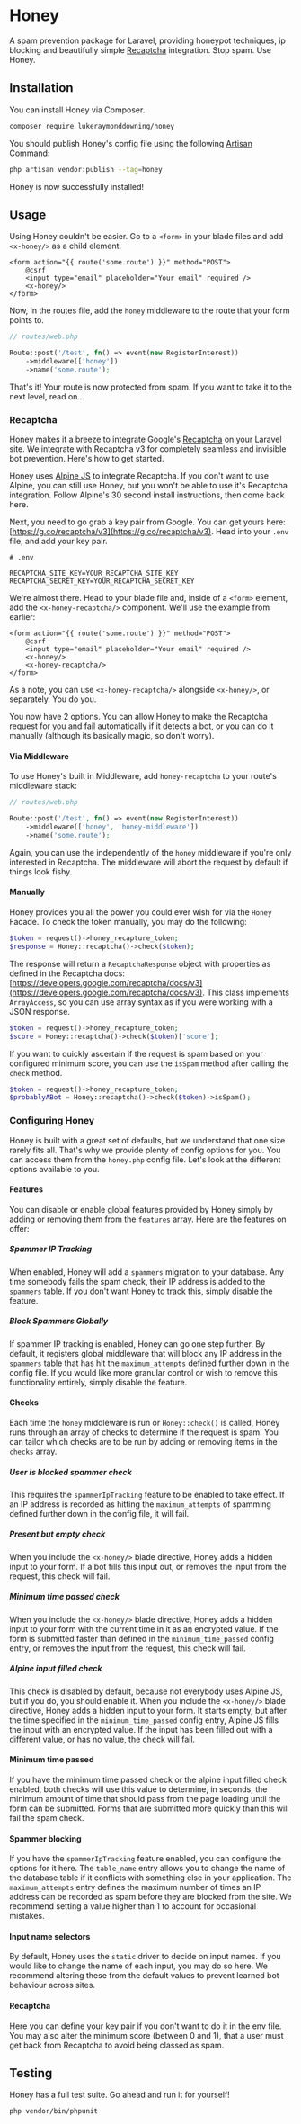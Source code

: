 # Honey
A spam prevention package for Laravel, providing honeypot techniques, ip blocking and beautifully simple 
[Recaptcha](https://developers.google.com/recaptcha) integration. Stop spam. Use Honey.

## Installation
You can install Honey via Composer.

```bash
composer require lukeraymonddowning/honey
```

You should publish Honey's config file using the following [Artisan](https://laravel.com/docs/master/artisan) Command:

```bash
php artisan vendor:publish --tag=honey
```

Honey is now successfully installed!

## Usage
Using Honey couldn't be easier. Go to a `<form>` in your blade files and add `<x-honey/>` as a child element.

```blade
<form action="{{ route('some.route') }}" method="POST">
    @csrf
    <input type="email" placeholder="Your email" required />
    <x-honey/>
</form>
```

Now, in the routes file, add the `honey` middleware to the route that your form points to.

```php
// routes/web.php

Route::post('/test', fn() => event(new RegisterInterest))
    ->middleware(['honey'])
    ->name('some.route');
```

That's it! Your route is now protected from spam. If you want to take it to the next level, read on...

### Recaptcha

Honey makes it a breeze to integrate Google's [Recaptcha](https://developers.google.com/recaptcha) on your Laravel
site. We integrate with Recaptcha v3 for completely seamless and invisible bot prevention. Here's how to get started.

Honey uses [Alpine JS](https://github.com/alpinejs/alpine) to integrate Recaptcha. If you don't want to use Alpine,
you can still use Honey, but you won't be able to use it's Recaptcha integration. Follow Alpine's 30 second install
instructions, then come back here.

Next, you need to go grab a key pair from Google. You can get yours here: 
[https://g.co/recaptcha/v3](https://g.co/recaptcha/v3). Head into your `.env` file, and add your key pair.

```dotenv
# .env

RECAPTCHA_SITE_KEY=YOUR_RECAPTCHA_SITE_KEY
RECAPTCHA_SECRET_KEY=YOUR_RECAPTCHA_SECRET_KEY
```

We're almost there. Head to your blade file and, inside of a `<form>` element, add the `<x-honey-recaptcha/>` component.
We'll use the example from earlier:

```blade
<form action="{{ route('some.route') }}" method="POST">
    @csrf
    <input type="email" placeholder="Your email" required />
    <x-honey/>
    <x-honey-recaptcha/> 
</form>
```

As a note, you can use `<x-honey-recaptcha/>` alongside `<x-honey/>`, or separately. You do you.

You now have 2 options. You can allow Honey to make the Recaptcha request for you and fail automatically if it
detects a bot, or you can do it manually (although its basically magic, so don't worry).

#### Via Middleware

To use Honey's built in Middleware, add `honey-recaptcha` to your route's middleware stack:

```php
// routes/web.php

Route::post('/test', fn() => event(new RegisterInterest))
    ->middleware(['honey', 'honey-middleware'])
    ->name('some.route');
```

Again, you can use the independently of the `honey` middleware if you're only interested in Recaptcha. The middleware
will abort the request by default if things look fishy.

#### Manually

Honey provides you all the power you could ever wish for via the `Honey` Facade. To check the token manually, you may
do the following:

```php
$token = request()->honey_recapture_token;
$response = Honey::recaptcha()->check($token);
```

The response will return a `RecaptchaResponse` object with properties as defined in the Recaptcha docs: [https://developers.google.com/recaptcha/docs/v3](https://developers.google.com/recaptcha/docs/v3).
This class implements `ArrayAccess`, so you can use array syntax as if you were working with a JSON response.

```php
$token = request()->honey_recapture_token;
$score = Honey::recaptcha()->check($token)['score'];
```

If you want to quickly ascertain if the request is spam based on your configured minimum score, you can use the 
`isSpam` method after calling the `check` method.

```php
$token = request()->honey_recapture_token;
$probablyABot = Honey::recaptcha()->check($token)->isSpam();
``` 
### Configuring Honey
Honey is built with a great set of defaults, but we understand that one size rarely fits all. That's why we provide
plenty of config options for you. You can access them from the `honey.php` config file. Let's look at the
different options available to you.

#### Features
You can disable or enable global features provided by Honey simply by adding or removing them from the `features` array. 
Here are the features on offer:

##### Spammer IP Tracking
When enabled, Honey will add a `spammers` migration to your database. Any time somebody fails the spam check, their
IP address is added to the `spammers` table. If you don't want Honey to track this, simply disable the feature.

##### Block Spammers Globally
If spammer IP tracking is enabled, Honey can go one step further. By default, it registers global middleware that
will block any IP address in the `spammers` table that has hit the `maximum_attempts` defined further down in the
config file. If you would like more granular control or wish to remove this functionality entirely, simply disable the feature.

#### Checks
Each time the `honey` middleware is run or `Honey::check()` is called, Honey runs through an array of checks to determine
if the request is spam. You can tailor which checks are to be run by adding or removing items in the `checks` array.

##### User is blocked spammer check
This requires the `spammerIpTracking` feature to be enabled to take effect. If an IP address is recorded as hitting the
`maximum_attempts` of spamming defined further down in the config file, it will fail.

##### Present but empty check
When you include the `<x-honey/>` blade directive, Honey adds a hidden input to your form. If a bot fills this input
out, or removes the input from the request, this check will fail.

##### Minimum time passed check 
When you include the `<x-honey/>` blade directive, Honey adds a hidden input to your form with the current time in it as an encrypted value. 
If the form is submitted faster than defined in the `minimum_time_passed` config entry, or removes the input from the request, 
this check will fail.

##### Alpine input filled check
This check is disabled by default, because not everybody uses Alpine JS, but if you do, you should enable it. 
When you include the `<x-honey/>` blade directive, Honey adds a hidden input to your form. It starts empty, but after
the time specified in the `minimum_time_passed` config entry, Alpine JS fills the input with an encrypted value.
If the input has been filled out with a different value, or has no value, the check will fail.

#### Minimum time passed
If you have the minimum time passed check or the alpine input filled check enabled, both checks will use this value
to determine, in seconds, the minimum amount of time that should pass from the page loading until the form can be 
submitted. Forms that are submitted more quickly than this will fail the spam check.

#### Spammer blocking
If you have the `spammerIpTracking` feature enabled, you can configure the options for it here. The `table_name`
entry allows you to change the name of the database table if it conflicts with something else in your application.
The `maximum_attempts` entry defines the maximum number of times an IP address can be recorded as spam before they
are blocked from the site. We recommend setting a value higher than 1 to account for occasional mistakes.

#### Input name selectors
By default, Honey uses the `static` driver to decide on input names. If you would like to change the name of each
input, you may do so here. We recommend altering these from the default values to prevent learned bot behaviour across
sites.

#### Recaptcha
Here you can define your key pair if you don't want to do it in the env file. You may also alter the minimum score
(between 0 and 1), that a user must get back from Recaptcha to avoid being classed as spam.

## Testing

Honey has a full test suite. Go ahead and run it for yourself!

```bash
php vendor/bin/phpunit
```

